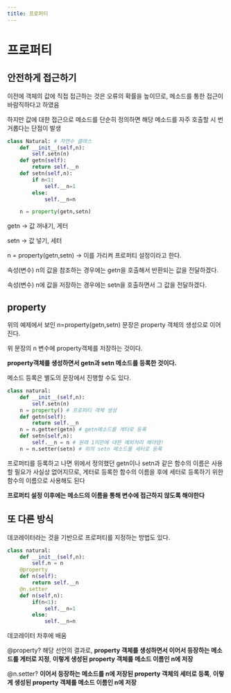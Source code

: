 ```yaml
---
title: 프로퍼티
---
```


# 프로퍼티

## 안전하게 접근하기

이전에 객체의 값에 직접 접근하는 것은 오류의 확률을 높이므로, 메소드를 통한 접근이 바람직하다고 하였음

하지만 값에 대한 접근으로 메소드를 단순히 정의하면 해당 메소드를 자주 호출할 시 번거롭다는 단점이 발생

```python
class Natural: # 자연수 클래스
    def __init__(self,n):
        self.setn(n)
    def getn(self):
        return self.__n
    def setn(self,n):
        if n<1:
            self.__n=1
        else:
            self.__n=n

    n = property(getn,setn)
```

getn -> 값 꺼내기, 게터

setn -> 값 넣기, 세터

n = property(getn,setn) -> 이를 가리켜 프로퍼티 설정이라고 한다.

속성(변수) n의 값을 참조하는 경우에는 getn을 호출해서 반환되는 값을 전달하겠다.

속성(변수) n에 값을 저장하는 경우에는 setn을 호출하면서 그 값을 전달하겠다.

## property

위의 예제에서 보인 n=property(getn,setn) 문장은 property 객체의 생성으로 이어진다.

위 문장의 n 변수에 property객체를 저장하는 것이다.

**property객체를 생성하면서 getn과 setn 메소드를 등록한 것이다.**

메소드 등록은 별도의 문장에서 진행할 수도 있다.

```python
class natural:
    def __init__(self,n):
        self.setn(n)
    n = property() # 프로퍼티 객체 생성
    def getn(self):
        return self.__n
    n = n.getter(getn) # getn메소드를 게터로 등록
    def setn(self,n):
        self.__n = n # 원래 1미만에 대한 예외처리 해야댐!
    n = n.setter(setn) # 위의 setn 메소드를 세터로 등록
```

프로퍼티를 등록하고 나면 위에서 정의했던 getn이나 setn과 같은 함수의 이름은 사용할 필요가 사실상 없어지므로, 게터로 등록한 함수의 이름을 후에 세터로 등록하기 위한 함수의 이름으로 사용해도 된다

**프로퍼티 설정 이후에는 메소드의 이름을 통해 변수에 접근하지 않도록 해야한다**

## 또 다른 방식

데코레이터라는 것을 기반으로 프로퍼티를 지정하는 방법도 있다.

```python
class natural:
    def __init__(self,n):
        self.n = n
    @property
    def n(self):
        return self.__n
    @n.setter
    def n(self,n):
        if(n<1):
            self.__n=1
        else:
            self.__n=n
```

데코레이터 차후에 배움

@property? 해당 선언의 결과로, **property 객체를 생성하면서 이어서 등장하는 메소드를 게터로 지정**, **이렇게 생성된 property 객체를 메소드 이름인 n에 저장**

@n.setter? **이어서 등장하는 메소드를 n에 저장된 property 객체의 세터로 등록**, **이렇게 생성된 property 객체를 메소드 이름인 n에 저장**
